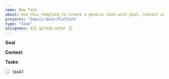 ```yaml
---
name: New Task
about: Use this template to create a generic task with goal, context and sub-task list
projects: "Impuls-Data-Platform"
type: "Task"
assignees: ${{ github.actor }}
---
```


**Goal**

**Context**

**Tasks**
- [ ] task1
